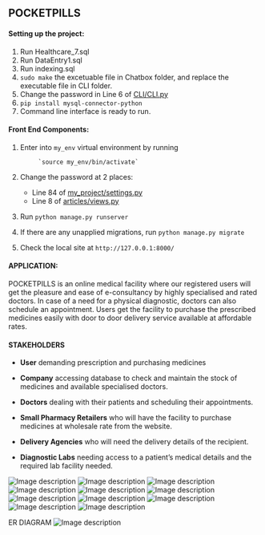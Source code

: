 ## POCKETPILLS

#### Setting up the project:

1. Run Healthcare_7.sql
2. Run DataEntry1.sql
3. Run indexing.sql
4. `sudo make` the excetuable file in Chatbox folder, and replace the executable file in CLI folder.
5. Change the password in Line 6 of [CLI/CLI.py](https://github.com/rachit18404/PocketPills/blob/master/CLI/CLI.py)
6. `pip install mysql-connector-python`
7. Command line interface is ready to run.

#### Front End Components:

1. Enter into `my_env` virtual environment by running 

            `source my_env/bin/activate`
            
2. Change the password at 2 places: 

    *   Line 84 of [my_project/settings.py](https://github.com/rachit18404/PocketPills/blob/master/my_project/my_project/settings.py) 
    *   Line 8 of [articles/views.py](https://github.com/rachit18404/PocketPills/blob/master/my_project/articles/views.py)    
       
3. Run `python manage.py runserver`

4. If there are any unapplied migrations, run `python manage.py migrate`

5. Check the local site at `http://127.0.0.1:8000/`


#### APPLICATION: 

POCKETPILLS is an online medical facility where our registered users will get the pleasure and ease of e-consultancy by highly specialised and rated doctors. In case of a need for a physical diagnostic, doctors can also schedule an appointment. Users get the facility to purchase the prescribed medicines easily with door to door delivery service available at affordable rates.


#### STAKEHOLDERS

* **User** demanding prescription and purchasing medicines

* **Company** accessing database to check and maintain the stock of medicines and available specialised doctors. 

* **Doctors** dealing with their patients and scheduling their appointments.

* **Small Pharmacy Retailers** who will have the facility to purchase medicines at wholesale rate from the website. 

* **Delivery Agencies** who will need the delivery details of the recipient. 

* **Diagnostic Labs** needing access to a patient’s medical details and the required lab facility needed. 


![Image description](https://github.com/rachit18404/PocketPills/blob/master/assets/img1.png)
![Image description](https://github.com/rachit18404/PocketPills/blob/master/assets/img2.png)
![Image description](https://github.com/rachit18404/PocketPills/blob/master/assets/img3.png)
![Image description](https://github.com/rachit18404/PocketPills/blob/master/assets/img4.png)
![Image description](https://github.com/rachit18404/PocketPills/blob/master/assets/img5.png)
![Image description](https://github.com/rachit18404/PocketPills/blob/master/assets/img6.png)
![Image description](https://github.com/rachit18404/PocketPills/blob/master/assets/img7.png)
![Image description](https://github.com/rachit18404/PocketPills/blob/master/assets/img8.png)
![Image description](https://github.com/rachit18404/PocketPills/blob/master/assets/img9.png)
![Image description](https://github.com/rachit18404/PocketPills/blob/master/assets/img10.png)
![Image description](https://github.com/rachit18404/PocketPills/blob/master/assets/img11.png)

ER DIAGRAM
![Image description](https://github.com/rachit18404/PocketPills/blob/master/assets/er.png)
